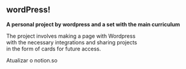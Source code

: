 ## wordPress!

**A personal project by wordpress and a set with the main curriculum**

The project involves making a page with Wordpress<br> 
with the necessary integrations and sharing projects<br> 
in the form of cards for future access.

Atualizar o notion.so
